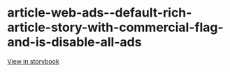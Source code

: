 # article-web-ads--default-rich-article-story-with-commercial-flag-and-is-disable-all-ads

[View in storybook](https://raw.githack.com/Independent-Digital-News-and-Media-Ltd/indy100-pwamp-sb/PR-273-sb/index.html?path=/story/article-web-ads--default-rich-article-story-with-commercial-flag-and-is-disable-all-ads)